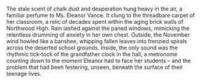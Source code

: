 The stale scent of chalk dust and desperation hung heavy in the air, a familiar perfume to Ms. Eleanor Vance.  It clung to the threadbare carpet of her classroom, a relic of decades spent within the aging brick walls of Northwood High.  Rain lashed against the paned windows, mimicking the relentless drumming of anxiety in her own chest.  Outside, the November wind howled like a banshee, whipping fallen leaves into frenzied spirals across the deserted school grounds.  Inside, the only sound was the rhythmic tick-tock of the grandfather clock in the hall, a metronome counting down to the moment Eleanor had to face her students – and the problem that had been festering, unseen, beneath the surface of their teenage lives.
